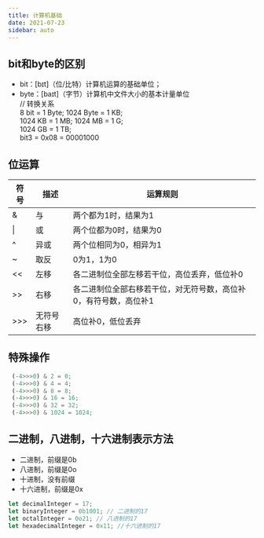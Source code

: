 ```yaml
---
title: 计算机基础
date: 2021-07-23
sidebar: auto
---
```


## bit和byte的区别
- bit：[bɪt]（位/比特）计算机运算的基础单位；
- byte：[baɪt]（字节）计算机中文件大小的基本计量单位 <br/>
// 转换关系	<br/>
8 bit = 1 Byte; 1024 Byte = 1 KB; 	<br/>
1024 KB = 1 MB; 1024 MB = 1 G;	<br/>
1024 GB = 1 TB;	<br/>
bit3 = 0x08 = 00001000	<br/>

## 位运算
|符号|描述|运算规则|
|---|---|---|
|&|与|两个都为1时，结果为1|
| \| |或|两个位都为0时，结果为0|
|^|异或|两个位相同为0，相异为1|
|~|取反|0为1，1为0|
|<<|左移|各二进制位全部左移若干位，高位丢弃，低位补0|
|>>|右移|各二进制位全部右移若干位，对无符号数，高位补0，有符号数，高位补1|
|>>>|无符号右移|高位补0，低位丢弃|

## 特殊操作
``` javascript
 (-4>>>0) & 2 = 0;
 (-4>>>0) & 4 = 4;
 (-4>>>0) & 8 = 8;
 (-4>>>0) & 16 = 16;
 (-4>>>0) & 32 = 32;
 (-4>>>0) & 1024 = 1024;
```

## 二进制，八进制，十六进制表示方法
- 二进制，前缀是0b
- 八进制，前缀是0o
- 十进制，没有前缀
- 十六进制，前缀是0x
```javascript
let decimalInteger = 17;
let binaryInteger = 0b1001; // 二进制的17
let octalInteger = 0o21; // 八进制的17
let hexadecimalInteger = 0x11; //十六进制的17
```